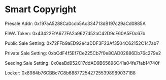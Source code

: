 # Smart Copyright

Presale Addr: 0x197aA5288Ca0ccb5Ac334713dB197c29aCd0885A

FIWA Token: 0x43422EfA677FA2a9627d52aC42D9cF60A5F0c67b

Public Sale Setting: 0x72FFb9aED92e4aDDF3F23Af3504C62152C147ab7

Private Sale Setting: 0xbCdF4f5Ef7Ce225Cb7f0e8CAD02886Db76c279e2

Seeding Sale Setting: 0x0eaBd952C17ddAD9B65696C41a04fe7fab14740f

Locker: 0x8984b76CBBc7C8b68877254272553989890371B8